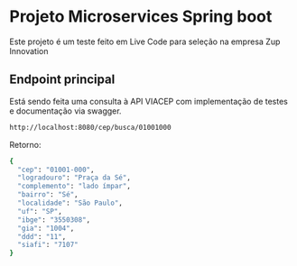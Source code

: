 # Projeto Microservices Spring boot

Este projeto é um teste feito em Live Code para seleção na empresa Zup Innovation

## Endpoint principal

Está sendo feita uma consulta à API VIACEP com implementação de testes e documentação via swagger.

```sh
http://localhost:8080/cep/busca/01001000
```

Retorno:
```sh
{
  "cep": "01001-000",
  "logradouro": "Praça da Sé",
  "complemento": "lado ímpar",
  "bairro": "Sé",
  "localidade": "São Paulo",
  "uf": "SP",
  "ibge": "3550308",
  "gia": "1004",
  "ddd": "11",
  "siafi": "7107"
}
```
